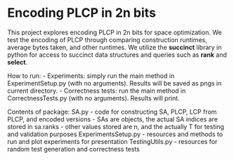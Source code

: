 # Encoding PLCP in 2n bits

This project explores encoding PLCP in 2n bits for space optimization. We test the encoding of PLCP through comparing construction runtimes, average bytes taken, and other runtimes. We utilize the **succinct** library in python for access to succinct data structures and queries such as **rank** and **select**.


How to run: 
    - Experiments: simply run the main method in ExperimentSetup.py (with no arguments). Results will be saved as pngs in current directory.
    - Correctness tests: run the main method in CorrectnessTests.py (with no arguments). Results will print.

Contents of package:
    SA.py - code for constructing SA, PLCP, LCP from PLCP, and encoded versions
        - SAs are objects, the actual SA indices are stored in sa.ranks 
        - other values stored are n, and the actually T for testing and validation purposes
    ExperimentsSetup.py - resources and methods to run and plot experiments for presentation
    TestingUtils.py - resources for random test generation and correctness tests
